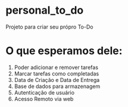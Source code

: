 # personal_to_do
Projeto para criar seu própro To-Do

# O que esperamos dele:
1) Poder adicionar e remover tarefas
2) Marcar tarefas como completadas
3) Data de Criação e Data de Entrega
4) Base de dados para armazenagem
5) Autenticação de usuário
6) Acesso Remoto via web
